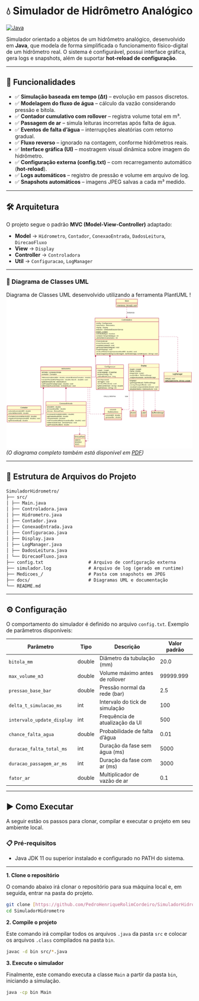 # 💧 Simulador de Hidrômetro Analógico

[![Java](https://img.shields.io/badge/Java-11%2B-blue)](https://www.oracle.com/java/)

Simulador orientado a objetos de um hidrômetro analógico, desenvolvido em **Java**, que modela de forma simplificada o funcionamento físico-digital de um hidrômetro real.
O sistema é configurável, possui interface gráfica, gera logs e snapshots, além de suportar **hot-reload de configuração**.

---

## 🚀 Funcionalidades

- ✅ **Simulação baseada em tempo (Δt)** – evolução em passos discretos.
- ✅ **Modelagem do fluxo de água** – cálculo da vazão considerando pressão e bitola.
- ✅ **Contador cumulativo com rollover** – registra volume total em m³.
- ✅ **Passagem de ar** – simula leituras incorretas após falta de água.
- ✅ **Eventos de falta d’água** – interrupções aleatórias com retorno gradual.
- ✅ **Fluxo reverso** – ignorado na contagem, conforme hidrômetros reais.
- ✅ **Interface gráfica (UI)** – mostragem visual dinâmica sobre imagem do hidrômetro.
- ✅ **Configuração externa (config.txt)** – com recarregamento automático (**hot-reload**).
- ✅ **Logs automáticos** – registro de pressão e volume em arquivo de log.
- ✅ **Snapshots automáticos** – imagens JPEG salvas a cada m³ medido.

---

## 🛠️ Arquitetura

O projeto segue o padrão **MVC (Model-View-Controller)** adaptado:

- **Model** → `Hidrometro`, `Contador`, `ConexaoEntrada`, `DadosLeitura`, `DirecaoFluxo`
- **View** → `Display`
- **Controller** → `Controladora`
- **Util** → `Configuracao`, `LogManager`

---

### 📌 Diagrama de Classes UML
Diagrama de Classes UML desenvolvido utilizando a ferramenta PlantUML
!![Diagrama UML](docs/diagrama.png)
*(O diagrama completo também está disponível em [PDF](docs/diagrama.pdf))*

---

## 📂 Estrutura de Arquivos do Projeto
```text
SimuladorHidrometro/
├── src/
│ ├── Main.java
│ ├── Controladora.java
│ ├── Hidrometro.java
│ ├── Contador.java
│ ├── ConexaoEntrada.java
│ ├── Configuracao.java
│ ├── Display.java
│ ├── LogManager.java
│ ├── DadosLeitura.java
│ └── DirecaoFluxo.java
├── config.txt                 # Arquivo de configuração externa
├── simulador.log              # Arquivo de log (gerado em runtime)
├── Medicoes_/                 # Pasta com snapshots em JPEG
├── docs/                      # Diagramas UML e documentação
└── README.md
```

---

## ⚙️ Configuração

O comportamento do simulador é definido no arquivo `config.txt`.
Exemplo de parâmetros disponíveis:

| Parâmetro                  | Tipo   | Descrição                      | Valor padrão |
|----------------------------|--------|----------------------------------|--------------|
| `bitola_mm`                | double | Diâmetro da tubulação (mm)       | 20.0         |
| `max_volume_m3`            | double | Volume máximo antes de rollover  | 99999.999    |
| `pressao_base_bar`         | double | Pressão normal da rede (bar)     | 2.5          |
| `delta_t_simulacao_ms`     | int    | Intervalo do tick de simulação   | 100          |
| `intervalo_update_display` | int    | Frequência de atualização da UI  | 500          |
| `chance_falta_agua`        | double | Probabilidade de falta d’água    | 0.01         |
| `duracao_falta_total_ms`   | int    | Duração da fase sem água (ms)    | 5000         |
| `duracao_passagem_ar_ms`   | int    | Duração da fase com ar (ms)      | 3000         |
| `fator_ar`                 | double | Multiplicador de vazão de ar     | 0.1          |

---

## ▶️ Como Executar

A seguir estão os passos para clonar, compilar e executar o projeto em seu ambiente local.

### 📋 Pré-requisitos

- Java JDK 11 ou superior instalado e configurado no PATH do sistema.

---

**1. Clone o repositório**

O comando abaixo irá clonar o repositório para sua máquina local e, em seguida, entrar na pasta do projeto.

```bash
git clone [https://github.com/PedroHenriqueRolimCordeiro/SimuladorHidrometro.git](https://github.com/PedroHenriqueRolimCordeiro/SimuladorHidrometro.git)
cd SimuladorHidrometro
```
**2. Compile o projeto**

Este comando irá compilar todos os arquivos `.java` da pasta `src` e colocar os arquivos `.class` compilados na pasta `bin`.
```bash
javac -d bin src/*.java
```

**3. Execute o simulador**

Finalmente, este comando executa a classe `Main` a partir da pasta `bin`, iniciando a simulação.
```bash
java -cp bin Main
```
